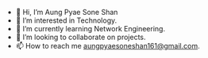 - 👋 Hi, I’m Aung Pyae Sone Shan
- 👀 I’m interested in Technology.
- 🌱 I’m currently learning Network Engineering.
- 💞️ I’m looking to collaborate on projects.
- 📫 How to reach me aungpyaesoneshan161@gmail.com.

<!---
Happycloud250/Happycloud250 is a ✨ special ✨ repository because its `README.md` (this file) appears on your GitHub profile.
You can click the Preview link to take a look at your changes.
--->
